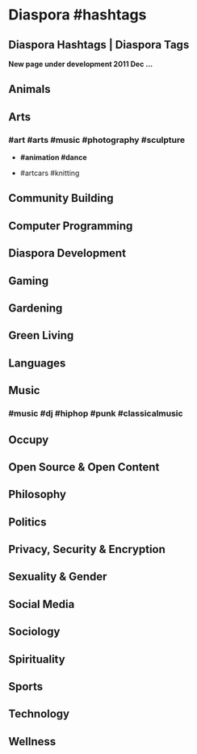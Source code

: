 # Diaspora #hashtags
## Diaspora Hashtags | Diaspora Tags

**New page under development 2011 Dec ...**

## Animals

## Arts

### \#art \#arts \#music \#photography \#sculpture

- **\#animation \#dance**

- \#artcars \#knitting 

## Community Building

## Computer Programming

## Diaspora Development

## Gaming

## Gardening

## Green Living

## Languages

## Music

### \#music \#dj \#hiphop \#punk \#classicalmusic

## Occupy

## Open Source & Open Content

## Philosophy

## Politics

## Privacy, Security & Encryption

## Sexuality & Gender

## Social Media

## Sociology

## Spirituality

## Sports

## Technology

## Wellness
